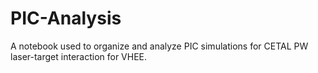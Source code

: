 # PIC-Analysis
A notebook used to organize and analyze PIC simulations for CETAL PW laser-target interaction for VHEE.
